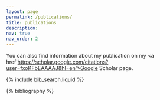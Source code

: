 ```yaml
---
layout: page
permalink: /publications/
title: publications
description: 
nav: true
nav_order: 2
---
```


You can also find information about my publication on my <a href'https://scholar.google.com/citations?user=fxoKFbEAAAAJ&hl=en'>Google Scholar</a> page. 

<!-- _pages/publications.md -->

<!-- Bibsearch Feature -->

{% include bib_search.liquid %}

<div class="publications">

{% bibliography %}

</div>
